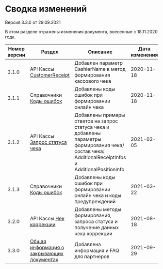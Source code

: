 # Сводка изменений
Версия 3.3.0 от 29.09.2021  

В этом разделе отражены изменения документа, внесенные с 18.11.2020 года.

Номер версии | Раздел | Описание | Дата изменения 
----- | ----------- | --------------------- | --------- 
3.1.0 | API Кассы [CustomerReceipt](#customerreceipt)| Добавлен параметр CashierName в метод формирования кассового чека | 2020-11-18  
3.1.1 | Справочники [Коды ошибок](#kody-oshibok) | Добавлены коды ошибок при формировании онлайн чека | 2020-11-18
3.1.2 | API Кассы [Запрос статуса чека](#zapros-statusa-cheka) | Добавлены примеры ответов на запрос статуса чека и добавлены параметры формирования чека/состав чека: AdditionalReceiptInfos и AdditionalPositionInfo | 2021-02-05
3.1.3 | Справочники [Коды ошибок](#kody-oshibok) | Добавлены коды ошибок при формировании онлайн чека и коды предупреждений | 2021-03-22
3.2.0 | API Кассы [Чек коррекции](#formirovanie-cheka-korrektsii) | Добавлены методы формирования, запроса статуса и получение данных чека коррекции | 2021-08-18
3.3.0 | [Общая информация о закрывающих документах](#obschaya-informatsiya-o-zakryvayuschih-dokumentah) | Добавлена информация и FAQ для партнеров | 2021-09-29